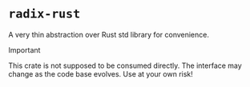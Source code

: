 # `radix-rust`

A very thin abstraction over Rust std library for convenience.

> [!IMPORTANT]  
> This crate is not supposed to be consumed directly. The interface may change as the code base evolves. Use at your own risk!